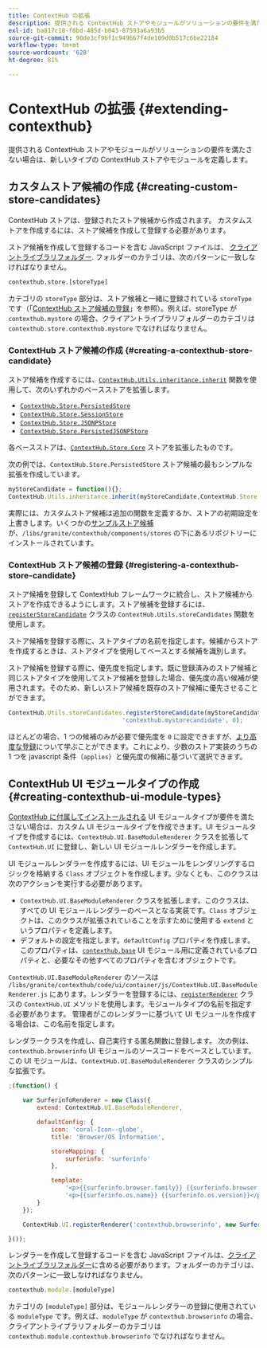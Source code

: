 ```yaml
---
title: ContextHub の拡張
description: 提供される ContextHub ストアやモジュールがソリューションの要件を満たさない場合は、新しいタイプの ContextHub ストアやモジュールを定義する
exl-id: ba817c18-f8bd-485d-b043-87593a6a93b5
source-git-commit: 90de3cf9bf1c949667f4de109d0b517c6be22184
workflow-type: tm+mt
source-wordcount: '628'
ht-degree: 81%

---
```


# ContextHub の拡張 {#extending-contexthub}

提供される ContextHub ストアやモジュールがソリューションの要件を満たさない場合は、新しいタイプの ContextHub ストアやモジュールを定義します。

## カスタムストア候補の作成 {#creating-custom-store-candidates}

ContextHub ストアは、登録されたストア候補から作成されます。 カスタムストアを作成するには、ストア候補を作成して登録する必要があります。

ストア候補を作成して登録するコードを含む JavaScript ファイルは、 [クライアントライブラリフォルダー](/help/implementing/developing/introduction/clientlibs.md). フォルダーのカテゴリは、次のパターンに一致しなければなりません。

```xml
contexthub.store.[storeType]
```

カテゴリの `storeType` 部分は、ストア候補と一緒に登録されている `storeType` です（「[ContextHub ストア候補の登録](#registering-a-contexthub-store-candidate)」を参照）。例えば、storeType が `contexthub.mystore` の場合、クライアントライブラリフォルダーのカテゴリは `contexthub.store.contexthub.mystore` でなければなりません。

### ContextHub ストア候補の作成 {#creating-a-contexthub-store-candidate}

ストア候補を作成するには、[`ContextHub.Utils.inheritance.inherit`](contexthub-api.md#inherit-child-parent) 関数を使用して、次のいずれかのベースストアを拡張します。

* [`ContextHub.Store.PersistedStore`](contexthub-api.md#contexthub-store-persistedstore)
* [`ContextHub.Store.SessionStore`](contexthub-api.md#contexthub-store-sessionstore)
* [`ContextHub.Store.JSONPStore`](contexthub-api.md#contexthub-store-jsonpstore)
* [`ContextHub.Store.PersistedJSONPStore`](contexthub-api.md#contexthub-store-persistedjsonpstore)

各ベースストアは、[`ContextHub.Store.Core`](contexthub-api.md#contexthub-store-core) ストアを拡張したものです。

次の例では、`ContextHub.Store.PersistedStore` ストア候補の最もシンプルな拡張を作成しています。

```javascript
myStoreCandidate = function(){};
ContextHub.Utils.inheritance.inherit(myStoreCandidate,ContextHub.Store.PersistedStore);
```

実際には、カスタムストア候補は追加の関数を定義するか、ストアの初期設定を上書きします。いくつかの[サンプルストア候補](sample-stores.md)が、`/libs/granite/contexthub/components/stores` の下にあるリポジトリーにインストールされています。

### ContextHub ストア候補の登録 {#registering-a-contexthub-store-candidate}

ストア候補を登録して ContextHub フレームワークに統合し、ストア候補からストアを作成できるようにします。ストア候補を登録するには、[`registerStoreCandidate`](contexthub-api.md#registerstorecandidate-store-storetype-priority-applies) クラスの `ContextHub.Utils.storeCandidates` 関数を使用します。

ストア候補を登録する際に、ストアタイプの名前を指定します。候補からストアを作成するときは、ストアタイプを使用してベースとする候補を識別します。

ストア候補を登録する際に、優先度を指定します。既に登録済みのストア候補と同じストアタイプを使用してストア候補を登録した場合、優先度の高い候補が使用されます。そのため、新しいストア候補を既存のストア候補に優先させることができます。

```javascript
ContextHub.Utils.storeCandidates.registerStoreCandidate(myStoreCandidate,
                                'contexthub.mystorecandidate', 0);
```

ほとんどの場合、1 つの候補のみが必要で優先度を `0` に設定できますが、[より高度な登録](contexthub-api.md#registerstorecandidate-store-storetype-priority-applies)について学ぶことができます。これにより、少数のストア実装のうちの 1 つを javascript 条件（`applies`）と優先度の候補に基づいて選択できます。

## ContextHub UI モジュールタイプの作成 {#creating-contexthub-ui-module-types}

[ContextHub に付属してインストールされる](sample-modules.md) UI モジュールタイプが要件を満たさない場合は、カスタム UI モジュールタイプを作成できます。UI モジュールタイプを作成するには、`ContextHub.UI.BaseModuleRenderer` クラスを拡張して `ContextHub.UI` に登録し、新しい UI モジュールレンダラーを作成します。

UI モジュールレンダラーを作成するには、UI モジュールをレンダリングするロジックを格納する `Class` オブジェクトを作成します。少なくとも、このクラスは次のアクションを実行する必要があります。

* `ContextHub.UI.BaseModuleRenderer` クラスを拡張します。このクラスは、すべての UI モジュールレンダラーのベースとなる実装です。`Class` オブジェクトは、このクラスが拡張されていることを示すために使用する `extend` というプロパティを定義します。
* デフォルトの設定を指定します。`defaultConfig` プロパティを作成します。このプロパティは、[`contexthub.base`](sample-modules.md#contexthub-base-ui-module-type) UI モジュール用に定義されているプロパティと、必要なその他すべてのプロパティを含むオブジェクトです。

`ContextHub.UI.BaseModuleRenderer` のソースは `/libs/granite/contexthub/code/ui/container/js/ContextHub.UI.BaseModuleRenderer.js` にあります。レンダラーを登録するには、[`registerRenderer`](contexthub-api.md#registerrenderer-moduletype-renderer-dontrender) クラスの `ContextHub.UI` メソッドを使用します。モジュールタイプの名前を指定する必要があります。 管理者がこのレンダラーに基づいて UI モジュールを作成する場合は、この名前を指定します。

レンダラークラスを作成し、自己実行する匿名関数に登録します。 次の例は、`contexthub.browserinfo` UI モジュールのソースコードをベースとしています。この UI モジュールは、`ContextHub.UI.BaseModuleRenderer` クラスのシンプルな拡張です。

```javascript
;(function() {

    var SurferinfoRenderer = new Class({
        extend: ContextHub.UI.BaseModuleRenderer,

        defaultConfig: {
            icon: 'coral-Icon--globe',
            title: 'Browser/OS Information',

            storeMapping: {
                surferinfo: 'surferinfo'
            },

            template:
                '<p>{{surferinfo.browser.family}} {{surferinfo.browser.version}}</p>' +
                '<p>{{surferinfo.os.name}} {{surferinfo.os.version}}</p>'
        }
    });

    ContextHub.UI.registerRenderer('contexthub.browserinfo', new SurferinfoRenderer());

}());
```

レンダラーを作成して登録するコードを含む JavaScript ファイルは、[クライアントライブラリフォルダー](/help/implementing/developing/introduction/clientlibs.md)に含める必要があります。フォルダーのカテゴリは、次のパターンに一致しなければなりません。

```javascript
contexthub.module.[moduleType]
```

カテゴリの `[moduleType]` 部分は、モジュールレンダラーの登録に使用されている `moduleType` です。例えば、`moduleType` が `contexthub.browserinfo` の場合、クライアントライブラリフォルダーのカテゴリは `contexthub.module.contexthub.browserinfo` でなければなりません。

